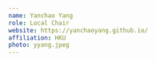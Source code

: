```yaml
---
name: Yanchao Yang
role: Local Chair
website: https://yanchaoyang.github.io/
affiliation: HKU
photo: yyang.jpeg
---
```

